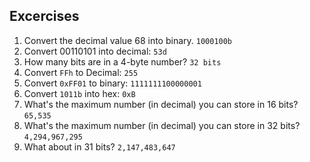 ## Excercises 
1. Convert the decimal value 68 into binary. `1000100b`
2. Convert 00110101 into decimal: `53d`
3. How many bits are in a 4-byte number? `32 bits`
4. Convert `FFh` to Decimal: `255`
5. Convert `0xFF01` to binary: `1111111100000001`
6. Convert `1011b` into hex: `0xB`
7. What's the maximum number (in decimal) you can store in 16 bits? `65,535`
8. What's the maximum number (in decimal) you can store in 32 bits? `4,294,967,295`
9. What about in 31 bits? `2,147,483,647`
